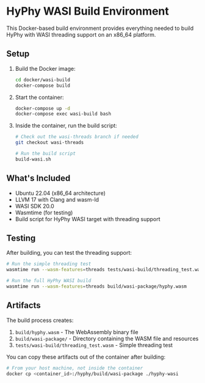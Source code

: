 # HyPhy WASI Build Environment

This Docker-based build environment provides everything needed to build HyPhy with WASI threading support on an x86_64 platform.

## Setup

1. Build the Docker image:
   ```bash
   cd docker/wasi-build
   docker-compose build
   ```

2. Start the container:
   ```bash
   docker-compose up -d
   docker-compose exec wasi-build bash
   ```

3. Inside the container, run the build script:
   ```bash
   # Check out the wasi-threads branch if needed
   git checkout wasi-threads

   # Run the build script
   build-wasi.sh
   ```

## What's Included

- Ubuntu 22.04 (x86_64 architecture)
- LLVM 17 with Clang and wasm-ld
- WASI SDK 20.0
- Wasmtime (for testing)
- Build script for HyPhy WASI target with threading support

## Testing

After building, you can test the threading support:

```bash
# Run the simple threading test
wasmtime run --wasm-features=threads tests/wasi-build/threading_test.wasm

# Run the full HyPhy WASI build
wasmtime run --wasm-features=threads build/wasi-package/hyphy.wasm
```

## Artifacts

The build process creates:

1. `build/hyphy.wasm` - The WebAssembly binary file
2. `build/wasi-package/` - Directory containing the WASM file and resources
3. `tests/wasi-build/threading_test.wasm` - Simple threading test

You can copy these artifacts out of the container after building:

```bash
# From your host machine, not inside the container
docker cp <container_id>:/hyphy/build/wasi-package ./hyphy-wasi
```